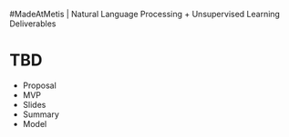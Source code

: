 #MadeAtMetis | Natural Language Processing + Unsupervised Learning Deliverables

# TBD   


* Proposal
* MVP
* Slides
* Summary
* Model

